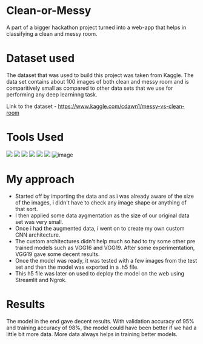 # Clean-or-Messy
A part of a bigger hackathon project turned into a web-app that helps in classifying a clean and messy room.

# Dataset used
The dataset that was used to build this project was taken from Kaggle. The data set contains about 100 images of both clean and messy room and is comparitively small as compared to other data sets that we use for performing any deep learninng task.

Link to the dataset - https://www.kaggle.com/cdawn1/messy-vs-clean-room

# Tools Used
<img src="https://img.shields.io/badge/Jupyter%20-%23F37626.svg?&style=for-the-badge&logo=Jupyter&logoColor=white" /> <img src="https://img.shields.io/badge/python%20-%2314354C.svg?&style=for-the-badge&logo=python&logoColor=white"/> <img src="https://img.shields.io/badge/Keras%20-%23D00000.svg?&style=for-the-badge&logo=Keras&logoColor=white"/> <img src="https://img.shields.io/badge/TensorFlow%20-%23FF6F00.svg?&style=for-the-badge&logo=TensorFlow&logoColor=white" /> <img src="https://img.shields.io/badge/pandas%20-%23150458.svg?&style=for-the-badge&logo=pandas&logoColor=white" /> <img src="https://img.shields.io/badge/numpy%20-%23013243.svg?&style=for-the-badge&logo=numpy&logoColor=white" /> 
![image](https://img.shields.io/badge/Streamlit-FF4B4B?style=for-the-badge&logo=Streamlit&logoColor=white)

# My approach

* Started off by importing the data and as i was already aware of the size of the images, i didn't have to check any image shape or anything of that sort.
* I then applied some data aygmentation as the size of our original data set was very small.
* Once i had the augmented data, i went on to create my own custom CNN architecture. 
* The custom architectures didn't help much so had to try some other pre trained models such as VGG16 and VGG19. After some experimentation, VGG19 gave some decent results.
* Once the model was ready, it was tested with a few images from the test set and then the model was exported in a .h5 file.
* This h5 file was later on used to deploy the model on the web using Streamlit and Ngrok.

# Results
The model in the end gave decent results. With validation accuracy of 95% and training accuracy of 98%, the model could have been better if we had a little bit more data. More data always helps in training better models.
